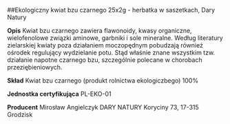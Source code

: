 ##Ekologiczny kwiat bzu czarnego 25x2g - herbatka w saszetkach, Dary Natury

**Opis** Kwiat bzu czarnego zawiera flawonoidy, kwasy organiczne, wielofenolowe związki aminowe, garbniki i sole mineralne. Według literatury zielarskiej kwiaty poza działaniem moczopędnym pobudzają również ośrodek regulujący wydzielanie potu. Stąd właśnie znane wszystkim tzw. działanie napotne czarnego bzu, szczególnie polecane w chorobach przeziębieniowych. 

**Skład** Kwiat bzu czarnego (produkt rolnictwa ekologiczbego) 100%

**Jednostka certyfikująca** PL-EKO-01

**Producent** Mirosław Angielczyk DARY NATURY
Koryciny 73, 17-315 Grodzisk

